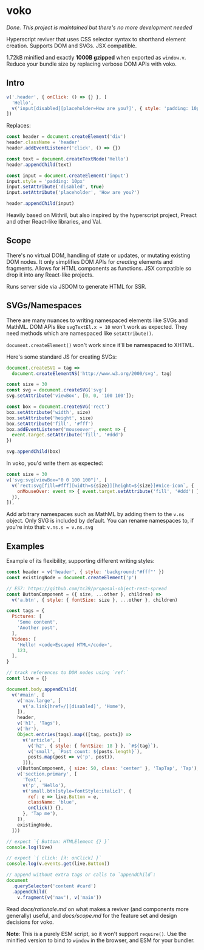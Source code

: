 # voko

_Done. This project is maintained but there's no more development needed_

Hyperscript reviver that uses CSS selector syntax to shorthand element creation.
Supports DOM and SVGs. JSX compatible.

1.72kB minified and exactly **1000B gzipped** when exported as `window.v`.
Reduce your bundle size by replacing verbose DOM APIs with voko.

## Intro

```js
v('.header', { onClick: () => {} }, [
  'Hello',
  v('input[disabled][placeholder=How are you?]', { style: 'padding: 10px' }),
])
```

Replaces:

```js
const header = document.createElement('div')
header.className = 'header'
header.addEventListener('click', () => {})

const text = document.createTextNode('Hello')
header.appendChild(text)

const input = document.createElement('input')
input.style = 'padding: 10px'
input.setAttribute('disabled', true)
input.setAttribute('placeholder', 'How are you?')

header.appendChild(input)
```

Heavily based on Mithril, but also inspired by the hyperscript project, Preact
and other React-like libraries, and Val.

## Scope

There's no virtual DOM, handling of state or updates, or mutating existing DOM
nodes. It only simplifies DOM APIs for _creating_ elements and fragments. Allows
for HTML components as functions. JSX compatible so drop it into any React-like
projects.

Runs server side via JSDOM to generate HTML for SSR.

## SVGs/Namespaces

There are many nuances to writing namespaced elements like SVGs and MathML. DOM
APIs like `svgTextEl.x = 10` won't work as expected. They need methods which are
namespaced like `setAttribute()`.

`document.createElement()` won't work since it'll be namespaced to XHTML.

Here's some standard JS for creating SVGs:

```js
document.createSVG = tag =>
  document.createElementNS('http://www.w3.org/2000/svg', tag)

const size = 30
const svg = document.createSVG('svg')
svg.setAttribute('viewBox', [0, 0, '100 100']);

const box = document.createSVG('rect')
box.setAttribute('width', size)
box.setAttribute('height', size)
box.setAttribute('fill', '#fff')
box.addEventListener('mouseover', event => {
  event.target.setAttribute('fill', '#ddd')
})

svg.appendChild(box)
```

In voko, you'd write them as expected:

```js
const size = 30
v('svg:svg[viewBox="0 0 100 100"]', [
  v(`rect:svg[fill=#fff][width=${size}][height=${size}]#nice-icon`, {
    onMouseOver: event => { event.target.setAttribute('fill', '#ddd') },
  }),
]),
```

Add arbitrary namespaces such as MathML by adding them to the `v.ns` object.
Only SVG is included by default. You can rename namespaces to, if you're into
that: `v.ns.s = v.ns.svg`

## Examples

Example of its flexibility, supporting different writing styles:

```js
const header = v('header', { style: 'background:"#fff"' })
const existingNode = document.createElement('p')

// ES7: https://github.com/tc39/proposal-object-rest-spread
const ButtonComponent = ({ size, ...other }, children) =>
  v('a.btn', { style: { fontSize: size }, ...other }, children)

const tags = {
  Pictures: [
    'Some content',
    'Another post',
  ],
  Videos: [
    'Hello! <code>Escaped HTML</code>',
    123,
  ],
}

// track references to DOM nodes using `ref:`
const live = {}

document.body.appendChild(
  v('#main', [
    v('nav.large', [
      v('a.link[href=/][disabled]', 'Home'),
    ]),
    header,
    v('h1', 'Tags'),
    v('hr'),
    Object.entries(tags).map(([tag, posts]) =>
      v('article', [
        v('h2', { style: { fontSize: 18 } }, `#${tag}`),
        v('small', `Post count: ${posts.length}`),
        posts.map(post => v('p', post)),
      ])),
    v(ButtonComponent, { size: 50, class: 'center' }, 'TapTap', 'Tap'),
    v('section.primary', [
      'Text',
      v('p', 'Hello'),
      v('small.btn[style=fontStyle:italic]', {
        ref: e => live.Button = e,
        className: 'blue',
        onClick() {},
      }, 'Tap me'),
    ]),
    existingNode,
  ]))

// expect `{ Button: HTMLElement {} }`
console.log(live)

// expect `{ click: [λ: onClick] }`
console.log(v.events.get(live.Button))

// append without extra tags or calls to `appendChild`:
document
  .querySelector('content #card')
  .appendChild(
    v.fragment(v('nav'), v('main'))
```

Read _docs/rationale.md_ on what makes a reviver (and components more generally)
useful, and _docs/scope.md_ for the feature set and design decisions for voko.

__Note__: This is a purely ESM script, so it won't support `require()`. Use the
minified version to bind to `window` in the browser, and ESM for your bundler.
